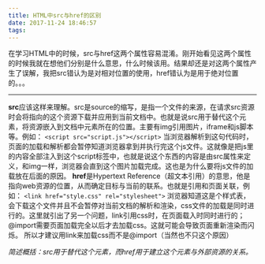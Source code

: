 ```yaml
---
title: HTML中src与href的区别
date: 2017-11-24 18:46:57
tags:
---
```

在学习HTML中的时候，src与href这两个属性容易混淆。刚开始看见这两个属性的时候我就在想他们分别是什么意思，什么时候该用。结果却还是对这两个属性产生了误解，我把src错认为是对相对位置的使用，href错认为是用于绝对位置的。。。
***
**src**应该这样来理解。src是source的缩写，是指一个文件的来源，在请求src资源时会将指向的这个资源下载并应用到当前文档中。也就是说src用于替代这个元素，将资源嵌入到文档中元素所在的位置。主要有img引用图片，iframe和js脚本等。例如：
`<script src="script.js"></script>`
当浏览器解析到这句代码时，页面的加载和解析都会暂停知道浏览器拿到并执行完这个js文件。这就像是把js里的内容全部注入到这个script标签中，也就是说这个东西的内容是由src属性来定义，和img一样，浏览器会直到这个图片加载完成。这也是为什么要将js文件的加载放在后面的原因。
**href**是Hypertext Reference（超文本引用）的意思，他是指向web资源的位置，从而确定目标与当前的联系。也就是引用和页面关联，例如：
`<link href="style.css" rel="stylesheet">`
浏览器知道这是个样式表，会下载这个文件并且不会暂停对当前文档的解析和渲染，css文件的加载是同时进行的。这里就引出了另一个问题，link引用css时，在页面载入时同时进行的；@import需要页面加载完全以后才去加载css。这就可能会导致页面重新渲染而闪烁。 所以才建议用link来加载css而不是@import（当然也不只这个原因）

*简述概括：src用于替代这个元素，而href用于建立这个元素与外部资源的关系。*
    